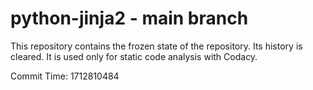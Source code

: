 # python-jinja2 - main branch

This repository contains the frozen state of the repository.
Its history is cleared. It is used only for static code
analysis with Codacy.

Commit Time: 1712810484